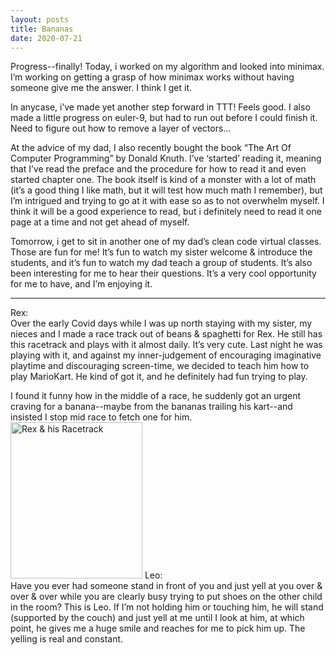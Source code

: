 ```yaml
---
layout: posts
title: Bananas
date: 2020-07-21
---
```


Progress--finally!  Today, i worked on my algorithm and looked into minimax.  I’m working on getting a grasp of how minimax works without having someone give me the answer.  I think I get it.  

In anycase, i’ve made yet another step forward in TTT!  Feels good.  I also made a little progress on euler-9, but had to run out before I could finish it.  Need to figure out how to remove a layer of vectors…

At the advice of my dad, I also recently bought the book “The Art Of Computer Programming” by Donald Knuth.  I’ve ‘started’ reading it, meaning that I’ve read the preface and the procedure for how to read it and even started chapter one.  The book itself is kind of a monster with a lot of math (it’s a good thing I like math, but it will test how much math I remember), but I’m intrigued and trying to go at it with ease so as to not overwhelm myself.  I think it will be a good experience to read, but i definitely need to read it one page at a time and not get ahead of myself.

Tomorrow, i get to sit in another one of my dad’s clean code virtual classes.  Those are fun for me!  It’s fun to watch my sister welcome & introduce the students, and it’s fun to watch my dad teach a group of students.  It’s also been interesting for me to hear their questions.  It’s a very cool opportunity for me to have, and I’m enjoying it.

***
Rex:  
Over the early Covid days while I was up north staying with my sister, my nieces and I made a race track out of beans & spaghetti for Rex.  He still has this racetrack and plays with it almost daily.  It’s very cute.  Last night he was playing with it, and against my inner-judgement of encouraging imaginative playtime and discouraging screen-time, we decided to teach him how to play MarioKart.  He kind of got it, and he definitely had fun trying to play.  

I found it funny how in the middle of a race, he suddenly got an urgent craving for a banana--maybe from the bananas trailing his kart--and insisted I stop mid race to fetch one for him.
<img src="https://maniginam.github.io/blog/pics&vids/RexRacetrack.jpeg" alt="Rex & his Racetrack" width="211" height="250">
Leo:  
Have you ever had someone stand in front of you and just yell at you over & over & over while you are clearly busy trying to put shoes on the other child in the room?  This is Leo.  If I’m not holding him or touching him, he will stand (supported by the couch) and just yell at me until I look at him, at which point, he gives me a huge smile and reaches for me to pick him up.  The yelling is real and constant.


